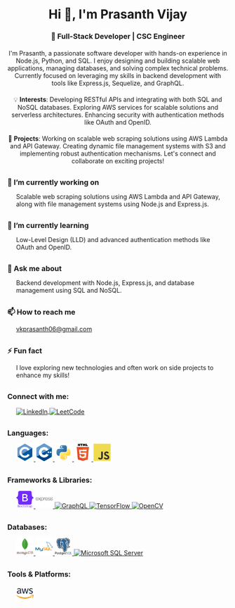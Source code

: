 <!-- Centered Header Section -->
<h1 align="center">Hi 👋, I'm Prasanth Vijay</h1>
<h3 align="center">🔧 Full-Stack Developer | CSC Engineer</h3>

<!-- About Me Section -->
<p align="center" style="margin: 20px 0;">
  I'm Prasanth, a passionate software developer with hands-on experience in Node.js, Python, and SQL. 
  I enjoy designing and building scalable web applications, managing databases, and solving complex technical problems. 
  Currently focused on leveraging my skills in backend development with tools like Express.js, Sequelize, and GraphQL.
</p>

<!-- Interests Section -->
<p align="center" style="margin: 20px 0;">
  💡 <b>Interests</b>: Developing RESTful APIs and integrating with both SQL and NoSQL databases. 
  Exploring AWS services for scalable solutions and serverless architectures. 
  Enhancing security with authentication methods like OAuth and OpenID.
</p>

<!-- Projects Section -->
<p align="center" style="margin: 20px 0;">
  🚀 <b>Projects</b>: Working on scalable web scraping solutions using AWS Lambda and API Gateway. 
  Creating dynamic file management systems with S3 and implementing robust authentication mechanisms. 
  Let's connect and collaborate on exciting projects!
</p>

<!-- Working On Section -->
<h3 align="left" style="margin: 30px 0 10px;">🔭 I’m currently working on</h3>
<p align="left" style="margin-left: 20px;">
  Scalable web scraping solutions using AWS Lambda and API Gateway, along with file management systems using Node.js and Express.js.
</p>

<!-- Learning Section -->
<h3 align="left" style="margin: 30px 0 10px;">🌱 I’m currently learning</h3>
<p align="left" style="margin-left: 20px;">
  Low-Level Design (LLD) and advanced authentication methods like OAuth and OpenID.
</p>

<!-- Ask Me About Section -->
<h3 align="left" style="margin: 30px 0 10px;">💬 Ask me about</h3>
<p align="left" style="margin-left: 20px;">
  Backend development with Node.js, Express.js, and database management using SQL and NoSQL.
</p>

<!-- Contact Section -->
<h3 align="left" style="margin: 30px 0 10px;">📫 How to reach me</h3>
<p align="left" style="margin-left: 20px;">
  <a href="mailto:vkprasanth06@gmail.com">vkprasanth06@gmail.com</a>
</p>

<!-- Fun Fact Section -->
<h3 align="left" style="margin: 30px 0 10px;">⚡ Fun fact</h3>
<p align="left" style="margin-left: 20px;">
  I love exploring new technologies and often work on side projects to enhance my skills!
</p>

<!-- Connect with Me Section -->
<h3 align="left" style="margin: 30px 0 10px;">Connect with me:</h3>
<p align="left" style="margin-left: 20px;">
  <a href="https://linkedin.com/in/prasanth-vijay/" target="blank">
    <img align="center" src="https://raw.githubusercontent.com/rahuldkjain/github-profile-readme-generator/master/src/images/icons/Social/linked-in-alt.svg" alt="LinkedIn" height="30" width="40" />
  </a>
  <a href="https://leetcode.com/u/Prasanth06/" target="blank">
    <img align="center" src="https://raw.githubusercontent.com/rahuldkjain/github-profile-readme-generator/master/src/images/icons/Social/leet-code.svg" alt="LeetCode" height="30" width="40" />
  </a>
</p>

<!-- Skills Section -->
<h3 align="left" style="margin: 30px 0 10px;">Languages:</h3>
<p align="left" style="margin-left: 20px;">
  <a href="https://www.cprogramming.com/" target="_blank" rel="noreferrer" title="C">
    <img src="https://raw.githubusercontent.com/devicons/devicon/master/icons/c/c-original.svg" alt="C" width="40" height="40"/>
  </a>
  <a href="https://www.w3schools.com/cpp/" target="_blank" rel="noreferrer" title="C++">
    <img src="https://raw.githubusercontent.com/devicons/devicon/master/icons/cplusplus/cplusplus-original.svg" alt="C++" width="40" height="40"/>
  </a>
  <a href="https://www.python.org" target="_blank" rel="noreferrer" title="Python">
    <img src="https://raw.githubusercontent.com/devicons/devicon/master/icons/python/python-original.svg" alt="Python" width="40" height="40"/>
  </a>
  <a href="https://www.w3.org/html/" target="_blank" rel="noreferrer" title="HTML5">
    <img src="https://raw.githubusercontent.com/devicons/devicon/master/icons/html5/html5-original-wordmark.svg" alt="HTML5" width="40" height="40"/>
  </a>
  <a href="https://developer.mozilla.org/en-US/docs/Web/JavaScript" target="_blank" rel="noreferrer" title="JavaScript">
    <img src="https://raw.githubusercontent.com/devicons/devicon/master/icons/javascript/javascript-original.svg" alt="JavaScript" width="40" height="40"/>
  </a>
</p>

<!-- Frameworks & Libraries Section -->
<h3 align="left" style="margin: 30px 0 10px;">Frameworks & Libraries:</h3>
<p align="left" style="margin-left: 20px;">
  <a href="https://getbootstrap.com" target="_blank" rel="noreferrer" title="Bootstrap">
    <img src="https://raw.githubusercontent.com/devicons/devicon/master/icons/bootstrap/bootstrap-plain-wordmark.svg" alt="Bootstrap" width="40" height="40"/>
  </a>
  <a href="https://expressjs.com" target="_blank" rel="noreferrer" title="Express.js">
    <img src="https://raw.githubusercontent.com/devicons/devicon/master/icons/express/express-original-wordmark.svg" alt="Express.js" width="40" height="40"/>
  </a>
  <a href="https://graphql.org" target="_blank" rel="noreferrer" title="GraphQL">
    <img src="https://www.vectorlogo.zone/logos/graphql/graphql-icon.svg" alt="GraphQL" width="40" height="40"/>
  </a>
  <a href="https://www.tensorflow.org" target="_blank" rel="noreferrer" title="TensorFlow">
    <img src="https://www.vectorlogo.zone/logos/tensorflow/tensorflow-icon.svg" alt="TensorFlow" width="40" height="40"/>
  </a>
  <a href="https://opencv.org/" target="_blank" rel="noreferrer" title="OpenCV">
    <img src="https://www.vectorlogo.zone/logos/opencv/opencv-icon.svg" alt="OpenCV" width="40" height="40"/>
  </a>
</p>

<!-- Databases Section -->
<h3 align="left" style="margin: 30px 0 10px;">Databases:</h3>
<p align="left" style="margin-left: 20px;">
  <a href="https://www.mongodb.com/" target="_blank" rel="noreferrer" title="MongoDB">
    <img src="https://raw.githubusercontent.com/devicons/devicon/master/icons/mongodb/mongodb-original-wordmark.svg" alt="MongoDB" width="40" height="40"/>
  </a>
  <a href="https://www.mysql.com/" target="_blank" rel="noreferrer" title="MySQL">
    <img src="https://raw.githubusercontent.com/devicons/devicon/master/icons/mysql/mysql-original-wordmark.svg" alt="MySQL" width="40" height="40"/>
  </a>
  <a href="https://www.postgresql.org" target="_blank" rel="noreferrer" title="PostgreSQL">
    <img src="https://raw.githubusercontent.com/devicons/devicon/master/icons/postgresql/postgresql-original-wordmark.svg" alt="PostgreSQL" width="40" height="40"/>
  </a>
  <a href="https://www.microsoft.com/en-us/sql-server" target="_blank" rel="noreferrer" title="Microsoft SQL Server">
    <img src="https://www.svgrepo.com/show/303229/microsoft-sql-server-logo.svg" alt="Microsoft SQL Server" width="40" height="40"/>
  </a>
</p>

<!-- Tools & Platforms Section -->
<h3 align="left" style="margin: 30px 0 10px;">Tools & Platforms:</h3>
<p align="left" style="margin-left: 20px;">
  <a href="https://aws.amazon.com" target="_blank" rel="noreferrer" title="AWS">
    <img src="https://raw.githubusercontent.com/devicons/devicon/master/icons/amazonwebservices/amazonwebservices-original-wordmark.svg" alt="AWS" width="40" height="40"/>
  </a>
  <a href="https://git-s
